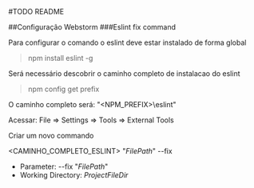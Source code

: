 #TODO README

##Configuração Webstorm
###Eslint fix command

Para configurar o comando o eslint deve estar instalado de forma global

>npm install eslint -g

Será necessário descobrir o caminho completo de instalacao do eslint

>npm config get prefix

O caminho completo será: "<NPM_PREFIX>\eslint" 

Acessar: File => Settings => Tools => External Tools

Criar um novo commando

<CAMINHO_COMPLETO_ESLINT> "$FilePath$" --fix

* Parameter:
  --fix "$FilePath$"
* Working Directory:
  $ProjectFileDir$

